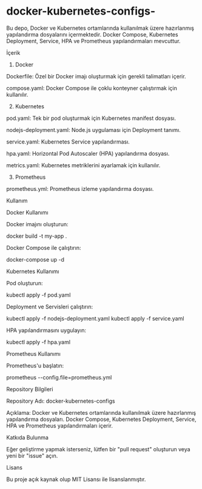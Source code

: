 # docker-kubernetes-configs-
Bu depo, Docker ve Kubernetes ortamlarında kullanılmak üzere hazırlanmış yapılandırma dosyalarını içermektedir. Docker Compose, Kubernetes Deployment, Service, HPA ve Prometheus yapılandırmaları mevcuttur.

İçerik

1. Docker

Dockerfile: Özel bir Docker imajı oluşturmak için gerekli talimatları içerir.

compose.yaml: Docker Compose ile çoklu konteyner çalıştırmak için kullanılır.

2. Kubernetes

pod.yaml: Tek bir pod oluşturmak için Kubernetes manifest dosyası.

nodejs-deployment.yaml: Node.js uygulaması için Deployment tanımı.

service.yaml: Kubernetes Service yapılandırması.

hpa.yaml: Horizontal Pod Autoscaler (HPA) yapılandırma dosyası.

metrics.yaml: Kubernetes metriklerini ayarlamak için kullanılır.

3. Prometheus

prometheus.yml: Prometheus izleme yapılandırma dosyası.

Kullanım

Docker Kullanımı

Docker imajını oluşturun:

docker build -t my-app .

Docker Compose ile çalıştırın:

docker-compose up -d

Kubernetes Kullanımı

Pod oluşturun:

kubectl apply -f pod.yaml

Deployment ve Servisleri çalıştırın:

kubectl apply -f nodejs-deployment.yaml
kubectl apply -f service.yaml

HPA yapılandırmasını uygulayın:

kubectl apply -f hpa.yaml

Prometheus Kullanımı

Prometheus'u başlatın:

prometheus --config.file=prometheus.yml

Repository Bilgileri

Repository Adı: docker-kubernetes-configs

Açıklama:
Docker ve Kubernetes ortamlarında kullanılmak üzere hazırlanmış yapılandırma dosyaları. Docker Compose, Kubernetes Deployment, Service, HPA ve Prometheus yapılandırmaları içerir.

Katkıda Bulunma

Eğer geliştirme yapmak isterseniz, lütfen bir "pull request" oluşturun veya yeni bir "issue" açın.

Lisans

Bu proje açık kaynak olup MIT Lisansı ile lisanslanmıştır.
